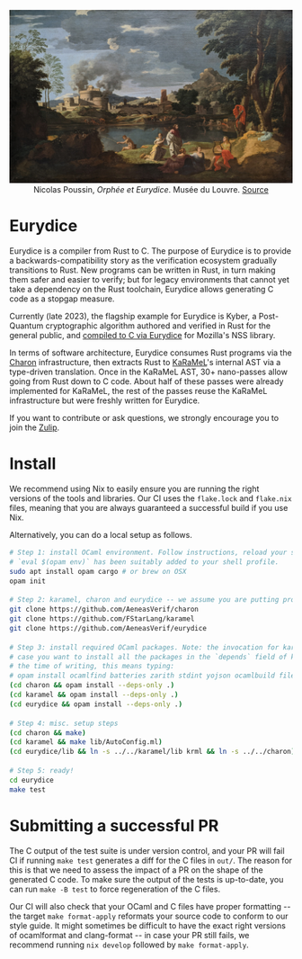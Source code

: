 <p><div style="text-align: center">
<img src="static/poussin.jpg"
     alt="Orphée et Eurydice" title="Orphée et Eurydice"
     style=""/>
<figcaption>
Nicolas Poussin, <i>Orphée et Eurydice</i>.
Musée du Louvre.
<a href="https://commons.wikimedia.org/wiki/File:Orph%C3%A9e_et_Eurydice_-_Nicolas_Poussin_-_Mus%C3%A9e_du_Louvre_Peintures_INV_7307.jpg">Source</a>
</figcaption>
</div></p>

# Eurydice

Eurydice is a compiler from Rust to C. The purpose of Eurydice is to provide a
backwards-compatibility story as the verification ecosystem gradually
transitions to Rust. New programs can be written in Rust, in turn making them
safer and easier to verify; but for legacy environments that cannot yet take a
dependency on the Rust toolchain, Eurydice allows generating C code as a stopgap
measure.

Currently (late 2023), the flagship example for Eurydice is Kyber, a
Post-Quantum cryptographic algorithm authored and
verified in Rust for the general public, and [compiled to C via
Eurydice](https://github.com/cryspen/hacl-packages/tree/7a7bfbb17d1d912bdb1a80e86a917e1eec8b6264/libcrux/src)
for Mozilla's NSS library.

In terms of software architecture, Eurydice consumes Rust programs via the
[Charon](https://github.com/AeneasVerif/charon) infrastructure, then extracts
Rust to [KaRaMeL](https://github.com/FStarLang/karamel)'s internal AST via a
type-driven translation. Once in the KaRaMeL AST, 30+ nano-passes allow going
from Rust down to C code. About half of these passes were already implemented
for KaRaMeL, the rest of the passes reuse the KaRaMeL infrastructure but were
freshly written for Eurydice.

If you want to contribute or ask questions, we strongly encourage you to join
the [Zulip](https://aeneas-verif.zulipchat.com/).

# Install

We recommend using Nix to easily ensure you are running the right versions of the tools and
libraries. Our CI uses the `flake.lock` and `flake.nix` files, meaning that you are always
guaranteed a successful build if you use Nix.

Alternatively, you can do a local setup as follows.

```bash
# Step 1: install OCaml environment. Follow instructions, reload your shell, and make sure 
# `eval $(opam env)` has been suitably added to your shell profile.
sudo apt install opam cargo # or brew on OSX
opam init

# Step 2: karamel, charon and eurydice -- we assume you are putting projects side by side
git clone https://github.com/AeneasVerif/charon
git clone https://github.com/FStarLang/karamel
git clone https://github.com/AeneasVerif/eurydice

# Step 3: install required OCaml packages. Note: the invocation for karamel might fail, in which
# case you want to install all the packages in the `depends` field of karamel.opam except fstar. At
# the time of writing, this means typing:
# opam install ocamlfind batteries zarith stdint yojson ocamlbuild fileutils menhir pprint ulex process fix visitors wasm ppx_deriving ppx_deriving_yojson uucp
(cd charon && opam install --deps-only .)
(cd karamel && opam install --deps-only .)
(cd eurydice && opam install --deps-only .)

# Step 4: misc. setup steps
(cd charon && make)
(cd karamel && make lib/AutoConfig.ml)
(cd eurydice/lib && ln -s ../../karamel/lib krml && ln -s ../../charon)

# Step 5: ready!
cd eurydice
make test
```

# Submitting a successful PR

The C output of the test suite is under version control, and your PR will fail CI if running `make
test` generates a diff for the C files in `out/`. The reason for this is that we need to assess the
impact of a PR on the shape of the generated C code. To make sure the output of the tests is
up-to-date, you can run `make -B test` to force regeneration of the C files.

Our CI will also check that your OCaml and C files have proper formatting -- the target `make
format-apply` reformats your source code to conform to our style guide. It might sometimes be
difficult to have the exact right versions of ocamlformat and clang-format -- in case your PR still
fails, we recommend running `nix develop` followed by `make format-apply`.
